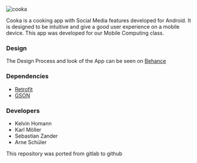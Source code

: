 ![cooka](https://i.imgur.com/zvud8sb.png)

Cooka is a cooking app with Social Media features developed for Android. It is designed to be intuitive and give a good user experience on a mobile device. This app was developed for our Mobile Computing class.

### Design

The Design Process and look of the App can be seen on [Behance](https://www.behance.net/gallery/77020121/Cooka)

### Dependencies

* [Retrofit](https://square.github.io/retrofit/)
* [GSON](https://github.com/google/gson)

### Developers

* Kelvin Homann
* Karl Möller
* Sebastian Zander
* Arne Schüler

This repository was ported from gitlab to github
